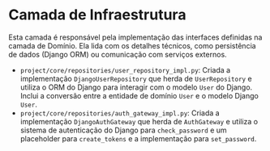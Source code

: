 # Camada de Infraestrutura

Esta camada é responsável pela implementação das interfaces definidas na camada de Domínio. Ela lida com os detalhes técnicos, como persistência de dados (Django ORM) ou comunicação com serviços externos.

-   `project/core/repositories/user_repository_impl.py`: Criada a implementação `DjangoUserRepository` que herda de `UserRepository` e utiliza o ORM do Django para interagir com o modelo `User` do Django. Inclui a conversão entre a entidade de domínio `User` e o modelo Django `User`.
-   `project/core/repositories/auth_gateway_impl.py`: Criada a implementação `DjangoAuthGateway` que herda de `AuthGateway` e utiliza o sistema de autenticação do Django para `check_password` e um placeholder para `create_tokens` e a implementação para `set_password`.
